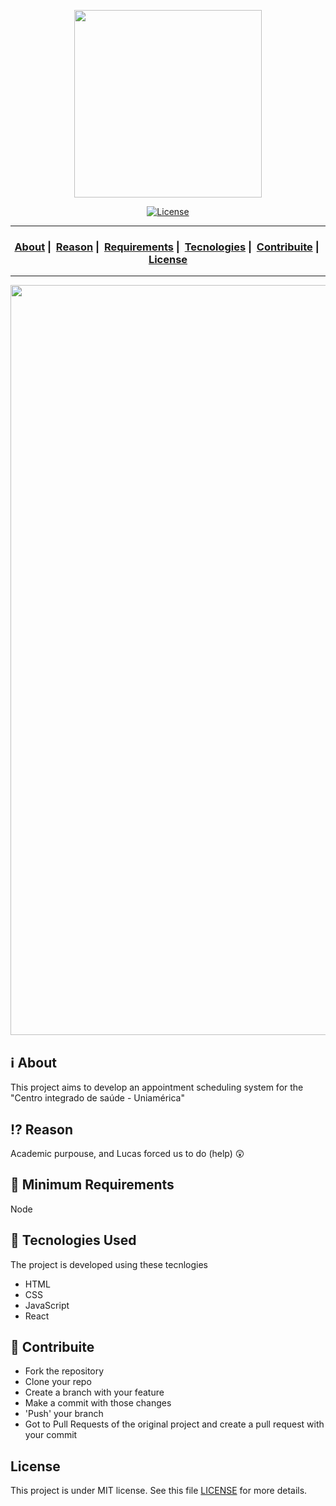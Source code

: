 <p align="center">
  <img src="https://cis.uniamerica.br/images/logo-topo.png" width="300" heigth="300">
</p>


<p align="center">
  <a href="LICENSE">
    <img alt="License" src="https://img.shields.io/badge/license-MIT-%23F8952D">
  </a>
</p>

___

<h3 align="center">
  <a href="#information_source-about">About</a>&nbsp;|&nbsp;
  <a href="#interrobang-reason">Reason</a>&nbsp;|&nbsp;
  <a href="#seedling-minimum-requirements">Requirements</a>&nbsp;|&nbsp;
  <a href="#rocket-tecnologies-used">Tecnologies</a>&nbsp;|&nbsp;
  <a href="#link-contribuite">Contribuite</a>&nbsp;|&nbsp;
  <a href="#license">License</a>
</h3>

___

<img src="https://cis.uniamerica.br/images/logo-topo.png" width="1200">

## :information_source: About

This project aims to develop an appointment scheduling system for the "Centro integrado de saúde - Uniamérica"

## :interrobang: Reason

Academic purpouse, and Lucas forced us to do (help) 😲

## :seedling: Minimum Requirements

Node

## :rocket: Tecnologies Used 

The project is developed using these tecnlogies

- HTML
- CSS
- JavaScript
- React

## :link: Contribuite

- Fork the repository
- Clone your repo
- Create a branch with your feature
- Make a commit with those changes
- 'Push' your branch
- Got to Pull Requests of the original project and create a pull request with your commit

## License 

This project is under MIT license. See this file [LICENSE](LICENSE) for more details.
